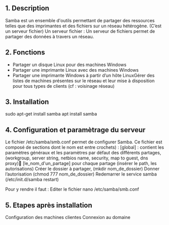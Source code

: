 ## 1. Description
Samba est un ensemble d'outils permettant de partager des ressources telles que des imprimantes et des fichiers sur un réseau hétérogène. (C’est un serveur fichier)
Un serveur fichier : Un serveur de fichiers permet de partager des données à travers un réseau.

## 2. Fonctions
- Partager un disque Linux pour des machines Windows
- Partager une imprimante Linux avec des machines Windows
- Partager une imprimante Windows à partir d’un hôte LinuxGérer des listes de machines présentes sur le réseau et leur mise à disposition pour tous types de clients (cf : voisinage réseau)

## 3. Installation
sudo apt-get install samba 
apt install samba

## 4. Configuration et paramètrage du serveur
Le fichier /etc/samba/smb.conf permet de configurer Samba. Ce fichier est composé de sections dont le nom est entre crochets) :
[global] : contient les paramètres généraux et les paramètres par défaut des différents partages, (workgroup, server string, netbios name, security, map to guest, dns proxy)
[le_nom_d'un_partage] pour chaque partage (insérer le path, les autorisations)
Créer le dossier à partager, (mkdir nom_de_dossier)
Donner l’autorisation (chmod 777 nom_de_dossier) 
Redemarrer le service samba (/etc/init.d/samba restart)

Pour y rendre il faut :
Editer le fichier nano  /etc/samba/smb.conf

## 5. Etapes après installation
Configuration des machines clientes
Connexion au domaine

